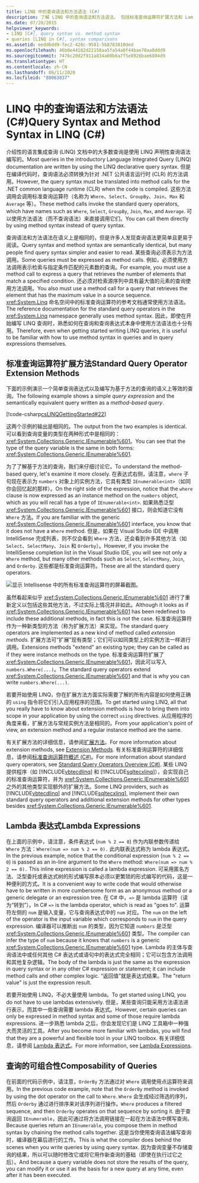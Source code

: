 ```yaml
---
title: LINQ 中的查询语法和方法语法 (C#)
description: 了解 LINQ 中的查询语法和方法语法。 包括标准查询运算符扩展方法和 Lambda 表达式。
ms.date: 07/20/2015
helpviewer_keywords:
- LINQ [C#], query syntax vs. method syntax
- queries [LINQ in C#], syntax comparisons
ms.assetid: eedd6dd9-fec2-428c-9581-5b8783810ded
ms.openlocfilehash: 46b0e44182d22158aa5fa54a0f44bae70aa8ddd9
ms.sourcegitcommit: 7476c20d2f911a834a00b8a7f5e8926bae6804d9
ms.translationtype: HT
ms.contentlocale: zh-CN
ms.lasthandoff: 08/11/2020
ms.locfileid: "88063037"
---
```

# <a name="query-syntax-and-method-syntax-in-linq-c"></a><span data-ttu-id="f4811-104">LINQ 中的查询语法和方法语法 (C#)</span><span class="sxs-lookup"><span data-stu-id="f4811-104">Query Syntax and Method Syntax in LINQ (C#)</span></span>
<span data-ttu-id="f4811-105">介绍性的语言集成查询 (LINQ) 文档中的大多数查询是使用 LINQ 声明性查询语法编写的。</span><span class="sxs-lookup"><span data-stu-id="f4811-105">Most queries in the introductory Language Integrated Query (LINQ) documentation are written by using the LINQ declarative query syntax.</span></span> <span data-ttu-id="f4811-106">但是在编译代码时，查询语法必须转换为针对 .NET 公共语言运行时 (CLR) 的方法调用。</span><span class="sxs-lookup"><span data-stu-id="f4811-106">However, the query syntax must be translated into method calls for the .NET common language runtime (CLR) when the code is compiled.</span></span> <span data-ttu-id="f4811-107">这些方法调用会调用标准查询运算符（名称为 `Where`、`Select`、`GroupBy`、`Join`、`Max` 和 `Average` 等）。</span><span class="sxs-lookup"><span data-stu-id="f4811-107">These method calls invoke the standard query operators, which have names such as `Where`, `Select`, `GroupBy`, `Join`, `Max`, and `Average`.</span></span> <span data-ttu-id="f4811-108">可以使用方法语法（而不查询语法）来直接调用它们。</span><span class="sxs-lookup"><span data-stu-id="f4811-108">You can call them directly by using method syntax instead of query syntax.</span></span>  
  
 <span data-ttu-id="f4811-109">查询语法和方法语法在语义上是相同的，但是许多人发现查询语法更简单且更易于阅读。</span><span class="sxs-lookup"><span data-stu-id="f4811-109">Query syntax and method syntax are semantically identical, but many people find query syntax simpler and easier to read.</span></span> <span data-ttu-id="f4811-110">某些查询必须表示为方法调用。</span><span class="sxs-lookup"><span data-stu-id="f4811-110">Some queries must be expressed as method calls.</span></span> <span data-ttu-id="f4811-111">例如，必须使用方法调用表示检索与指定条件匹配的元素数的查询。</span><span class="sxs-lookup"><span data-stu-id="f4811-111">For example, you must use a method call to express a query that retrieves the number of elements that match a specified condition.</span></span> <span data-ttu-id="f4811-112">还必须对检索源序列中具有最大值的元素的查询使用方法调用。</span><span class="sxs-lookup"><span data-stu-id="f4811-112">You also must use a method call for a query that retrieves the element that has the maximum value in a source sequence.</span></span> <span data-ttu-id="f4811-113"><xref:System.Linq> 命名空间中的标准查询运算符的参考文档通常使用方法语法。</span><span class="sxs-lookup"><span data-stu-id="f4811-113">The reference documentation for the standard query operators in the <xref:System.Linq> namespace generally uses method syntax.</span></span> <span data-ttu-id="f4811-114">因此，即使在开始编写 LINQ 查询时，熟悉如何在查询和查询表达式本身中使用方法语法也十分有用。</span><span class="sxs-lookup"><span data-stu-id="f4811-114">Therefore, even when getting started writing LINQ queries, it is useful to be familiar with how to use method syntax in queries and in query expressions themselves.</span></span>  
  
## <a name="standard-query-operator-extension-methods"></a><span data-ttu-id="f4811-115">标准查询运算符扩展方法</span><span class="sxs-lookup"><span data-stu-id="f4811-115">Standard Query Operator Extension Methods</span></span>  
 <span data-ttu-id="f4811-116">下面的示例演示一个简单查询表达式以及编写为基于方法的查询的语义上等效的查询。</span><span class="sxs-lookup"><span data-stu-id="f4811-116">The following example shows a simple *query expression* and the semantically equivalent query written as a *method-based query*.</span></span>  
  
 [!code-csharp[csLINQGettingStarted#22](~/samples/snippets/csharp/VS_Snippets_VBCSharp/CsLINQGettingStarted/CS/Class1.cs#22)]  
  
 <span data-ttu-id="f4811-117">这两个示例的输出是相同的。</span><span class="sxs-lookup"><span data-stu-id="f4811-117">The output from the two examples is identical.</span></span> <span data-ttu-id="f4811-118">可以看到查询变量的类型在两种形式中是相同的：<xref:System.Collections.Generic.IEnumerable%601>。</span><span class="sxs-lookup"><span data-stu-id="f4811-118">You can see that the type of the query variable is the same in both forms: <xref:System.Collections.Generic.IEnumerable%601>.</span></span>  
  
 <span data-ttu-id="f4811-119">为了了解基于方法的查询，我们来仔细讨论它。</span><span class="sxs-lookup"><span data-stu-id="f4811-119">To understand the method-based query, let's examine it more closely.</span></span> <span data-ttu-id="f4811-120">在表达式右侧，请注意，`where` 子句现在表示为 `numbers` 对象上的实例方法，它具有类型 `IEnumerable<int>`（如同你会回忆起的那样）。</span><span class="sxs-lookup"><span data-stu-id="f4811-120">On the right side of the expression, notice that the `where` clause is now expressed as an instance method on the `numbers` object, which as you will recall has a type of `IEnumerable<int>`.</span></span> <span data-ttu-id="f4811-121">如果熟悉泛型 <xref:System.Collections.Generic.IEnumerable%601> 接口，则会知道它没有 `Where` 方法。</span><span class="sxs-lookup"><span data-stu-id="f4811-121">If you are familiar with the generic <xref:System.Collections.Generic.IEnumerable%601> interface, you know that it does not have a `Where` method.</span></span> <span data-ttu-id="f4811-122">但是，如果在 Visual Studio IDE 中调用 IntelliSense 完成列表，则不仅会看到 `Where` 方法，还会看到许多其他方法（如 `Select`、`SelectMany`、`Join` 和 `Orderby`）。</span><span class="sxs-lookup"><span data-stu-id="f4811-122">However, if you invoke the IntelliSense completion list in the Visual Studio IDE, you will see not only a `Where` method, but many other methods such as `Select`, `SelectMany`, `Join`, and `Orderby`.</span></span> <span data-ttu-id="f4811-123">这些都是标准查询运算符。</span><span class="sxs-lookup"><span data-stu-id="f4811-123">These are all the standard query operators.</span></span>  
  
 ![显示 Intellisense 中的所有标准查询运算符的屏幕截图。](./media/query-syntax-and-method-syntax-in-linq/standard-query-operators.png)  
  
 <span data-ttu-id="f4811-125">虽然看起来似乎 <xref:System.Collections.Generic.IEnumerable%601> 进行了重新定义以包括这些其他方法，不过实际上情况并非如此。</span><span class="sxs-lookup"><span data-stu-id="f4811-125">Although it looks as if <xref:System.Collections.Generic.IEnumerable%601> has been redefined to include these additional methods, in fact this is not the case.</span></span> <span data-ttu-id="f4811-126">标准查询运算符作为一种新类型的方法（称为扩展方法）来实现。</span><span class="sxs-lookup"><span data-stu-id="f4811-126">The standard query operators are implemented as a new kind of method called *extension methods*.</span></span> <span data-ttu-id="f4811-127">扩展方法可“扩展”现有类型；它们可以如同类型上的实例方法一样进行调用。</span><span class="sxs-lookup"><span data-stu-id="f4811-127">Extensions methods "extend" an existing type; they can be called as if they were instance methods on the type.</span></span> <span data-ttu-id="f4811-128">标准查询运算符扩展了 <xref:System.Collections.Generic.IEnumerable%601>，因此可以写入 `numbers.Where(...)`。</span><span class="sxs-lookup"><span data-stu-id="f4811-128">The standard query operators extend <xref:System.Collections.Generic.IEnumerable%601> and that is why you can write `numbers.Where(...)`.</span></span>  
  
 <span data-ttu-id="f4811-129">若要开始使用 LINQ，你在扩展方法方面实际需要了解的所有内容是如何使用正确的 `using` 指令将它们引入应用程序的范围。</span><span class="sxs-lookup"><span data-stu-id="f4811-129">To get started using LINQ, all that you really have to know about extension methods is how to bring them into scope in your application by using the correct `using` directives.</span></span> <span data-ttu-id="f4811-130">从应用程序的角度来看，扩展方法与常规实例方法是相同的。</span><span class="sxs-lookup"><span data-stu-id="f4811-130">From your application's point of view, an extension method and a regular instance method are the same.</span></span>  
  
 <span data-ttu-id="f4811-131">有关扩展方法的详细信息，请参阅[扩展方法](../../classes-and-structs/extension-methods.md)。</span><span class="sxs-lookup"><span data-stu-id="f4811-131">For more information about extension methods, see [Extension Methods](../../classes-and-structs/extension-methods.md).</span></span> <span data-ttu-id="f4811-132">有关标准查询运算符的详细信息，请参阅[标准查询运算符概述 (C#)](./standard-query-operators-overview.md)。</span><span class="sxs-lookup"><span data-stu-id="f4811-132">For more information about standard query operators, see [Standard Query Operators Overview (C#)](./standard-query-operators-overview.md).</span></span> <span data-ttu-id="f4811-133">某些 LINQ 提供程序（如 [!INCLUDE[vbtecdlinq](~/includes/vbtecdlinq-md.md)] 和 [!INCLUDE[sqltecxlinq](~/includes/sqltecxlinq-md.md)]），会实现自己的标准查询运算符，并为 <xref:System.Collections.Generic.IEnumerable%601> 之外的其他类型实现额外的扩展方法。</span><span class="sxs-lookup"><span data-stu-id="f4811-133">Some LINQ providers, such as [!INCLUDE[vbtecdlinq](~/includes/vbtecdlinq-md.md)] and [!INCLUDE[sqltecxlinq](~/includes/sqltecxlinq-md.md)], implement their own standard query operators and additional extension methods for other types besides <xref:System.Collections.Generic.IEnumerable%601>.</span></span>  
  
## <a name="lambda-expressions"></a><span data-ttu-id="f4811-134">Lambda 表达式</span><span class="sxs-lookup"><span data-stu-id="f4811-134">Lambda Expressions</span></span>  
 <span data-ttu-id="f4811-135">在上面的示例中，请注意，条件表达式 (`num % 2 == 0`) 作为内联参数传递给 `Where` 方法：`Where(num => num % 2 == 0).` 此内联表达式称为 lambda 表达式。</span><span class="sxs-lookup"><span data-stu-id="f4811-135">In the previous example, notice that the conditional expression (`num % 2 == 0`) is passed as an in-line argument to the `Where` method: `Where(num => num % 2 == 0).` This inline expression is called a lambda expression.</span></span> <span data-ttu-id="f4811-136">可采用匿名方法、泛型委托或表达式树的形式编写原本必须以更繁琐的形式编写的代码，这是一种便利的方式。</span><span class="sxs-lookup"><span data-stu-id="f4811-136">It is a convenient way to write code that would otherwise have to be written in more cumbersome form as an anonymous method or a generic delegate or an expression tree.</span></span> <span data-ttu-id="f4811-137">在 C# 中，`=>` 是 lambda 运算符（读为“转到”）。</span><span class="sxs-lookup"><span data-stu-id="f4811-137">In C# `=>` is the lambda operator, which is read as "goes to".</span></span> <span data-ttu-id="f4811-138">运算符左侧的 `num` 是输入变量，它与查询表达式中的 `num` 对应。</span><span class="sxs-lookup"><span data-stu-id="f4811-138">The `num` on the left of the operator is the input variable which corresponds to `num` in the query expression.</span></span> <span data-ttu-id="f4811-139">编译器可以推断出 `num` 的类型，因为它知道 `numbers` 是泛型 <xref:System.Collections.Generic.IEnumerable%601> 类型。</span><span class="sxs-lookup"><span data-stu-id="f4811-139">The compiler can infer the type of `num` because it knows that `numbers` is a generic <xref:System.Collections.Generic.IEnumerable%601> type.</span></span> <span data-ttu-id="f4811-140">Lambda 的主体与查询语法中或任何其他 C# 表达式或语句中的表达式完全相同；它可以包含方法调用和其他复杂逻辑。</span><span class="sxs-lookup"><span data-stu-id="f4811-140">The body of the lambda is just the same as the expression in query syntax or in any other C# expression or statement; it can include method calls and other complex logic.</span></span> <span data-ttu-id="f4811-141">“返回值”就是表达式结果。</span><span class="sxs-lookup"><span data-stu-id="f4811-141">The "return value" is just the expression result.</span></span>  
  
 <span data-ttu-id="f4811-142">若要开始使用 LINQ，不必大量使用 lambda。</span><span class="sxs-lookup"><span data-stu-id="f4811-142">To get started using LINQ, you do not have to use lambdas extensively.</span></span> <span data-ttu-id="f4811-143">但是，某些查询只能采用方法语法进行表示，而其中一些查询需要 lambda 表达式。</span><span class="sxs-lookup"><span data-stu-id="f4811-143">However, certain queries can only be expressed in method syntax and some of those require lambda expressions.</span></span> <span data-ttu-id="f4811-144">进一步熟悉 lambda 之后，你会发现它们是 LINQ 工具箱中一种强大而灵活的工具。</span><span class="sxs-lookup"><span data-stu-id="f4811-144">After you become more familiar with lambdas, you will find that they are a powerful and flexible tool in your LINQ toolbox.</span></span> <span data-ttu-id="f4811-145">有关详细信息，请参阅 [Lambda 表达式](../../../language-reference/operators/lambda-expressions.md)。</span><span class="sxs-lookup"><span data-stu-id="f4811-145">For more information, see [Lambda Expressions](../../../language-reference/operators/lambda-expressions.md).</span></span>  
  
## <a name="composability-of-queries"></a><span data-ttu-id="f4811-146">查询的可组合性</span><span class="sxs-lookup"><span data-stu-id="f4811-146">Composability of Queries</span></span>  
 <span data-ttu-id="f4811-147">在前面的代码示例中，请注意，`OrderBy` 方法通过对 `Where` 调用使用点运算符来调用。</span><span class="sxs-lookup"><span data-stu-id="f4811-147">In the previous code example, note that the `OrderBy` method is invoked by using the dot operator on the call to `Where`.</span></span> <span data-ttu-id="f4811-148">`Where` 会生成经过筛选的序列，然后 `Orderby` 通过进行排序来对该序列进行操作。</span><span class="sxs-lookup"><span data-stu-id="f4811-148">`Where` produces a filtered sequence, and then `Orderby` operates on that sequence by sorting it.</span></span> <span data-ttu-id="f4811-149">由于查询返回 `IEnumerable`，因此可通过将方法调用链接在一起在方法语法中撰写查询。</span><span class="sxs-lookup"><span data-stu-id="f4811-149">Because queries return an `IEnumerable`, you compose them in method syntax by chaining the method calls together.</span></span> <span data-ttu-id="f4811-150">这是当你使用查询语法编写查询时，编译器在幕后进行的工作。</span><span class="sxs-lookup"><span data-stu-id="f4811-150">This is what the compiler does behind the scenes when you write queries by using query syntax.</span></span> <span data-ttu-id="f4811-151">因为查询变量不存储查询的结果，所以可以随时修改它或将它用作新查询的基础（即使在执行过它之后）。</span><span class="sxs-lookup"><span data-stu-id="f4811-151">And because a query variable does not store the results of the query, you can modify it or use it as the basis for a new query at any time, even after it has been executed.</span></span>  
